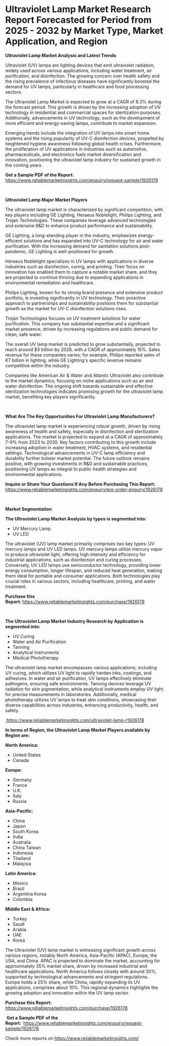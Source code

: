<p><h1>Ultraviolet Lamp Market Research Report Forecasted for Period from 2025 -  2032 by Market Type, Market Application, and Region</h1></p><p><strong>Ultraviolet Lamp Market Analysis and Latest Trends</strong></p>
<p><p>Ultraviolet (UV) lamps are lighting devices that emit ultraviolet radiation, widely used across various applications, including water treatment, air purification, and disinfection. The growing concern over health safety and the rising prevalence of infectious diseases have significantly boosted the demand for UV lamps, particularly in healthcare and food processing sectors. </p><p>The Ultraviolet Lamp Market is expected to grow at a CAGR of 8.3% during the forecast period. This growth is driven by the increasing adoption of UV technology in residential and commercial spaces for sterilization purposes. Additionally, advancements in UV technology, such as the development of more efficient and energy-saving lamps, contribute to market expansion. </p><p>Emerging trends include the integration of UV lamps into smart home systems and the rising popularity of UV-C disinfection devices, propelled by heightened hygiene awareness following global health crises. Furthermore, the proliferation of UV applications in industries such as automotive, pharmaceuticals, and electronics fuels market diversification and innovation, positioning the ultraviolet lamp industry for sustained growth in the coming years.</p></p>
<p><strong>Get a Sample PDF of the Report:&nbsp;</strong> <a href="https://www.reliablemarketinsights.com/enquiry/request-sample/1926178?utm_campaign=2129&utm_medium=2&utm_source=Github&utm_content=ia&utm_term=20022025&utm_id=ultraviolet-lamp">https://www.reliablemarketinsights.com/enquiry/request-sample/1926178</a></p>
<p>&nbsp;</p>
<p><strong>Ultraviolet Lamp Major Market Players</strong></p>
<p><p>The ultraviolet lamp market is characterized by significant competition, with key players including GE Lighting, Heraeus Noblelight, Philips Lighting, and Trojan Technologies. These companies leverage advanced technologies and extensive R&D to enhance product performance and sustainability.</p><p>GE Lighting, a long-standing player in the industry, emphasizes energy-efficient solutions and has expanded into UV-C technology for air and water purification. With the increasing demand for sanitation solutions post-pandemic, GE Lighting is well-positioned for growth.</p><p>Heraeus Noblelight specializes in UV lamps with applications in diverse industries such as disinfection, curing, and printing. Their focus on innovation has enabled them to capture a notable market share, and they are projected to continue thriving due to expanding applications in environmental remediation and healthcare.</p><p>Philips Lighting, known for its strong brand presence and extensive product portfolio, is investing significantly in UV technology. Their proactive approach to partnerships and sustainability positions them for substantial growth as the market for UV-C disinfection solutions rises.</p><p>Trojan Technologies focuses on UV treatment solutions for water purification. This company has substantial expertise and a significant market presence, driven by increasing regulations and public demand for clean, safe water.</p><p>The overall UV lamp market is predicted to grow substantially, projected to reach around $3 billion by 2026, with a CAGR of approximately 15%. Sales revenue for these companies varies; for example, Philips reported sales of €7 billion in lighting, while GE Lighting's specific revenue remains competitive within the industry.</p><p>Companies like American Air & Water and Atlantic Ultraviolet also contribute to the market dynamics, focusing on niche applications such as air and water disinfection. The ongoing shift towards sustainable and effective sterilization technologies indicates promising growth for the ultraviolet lamp market, benefiting key players significantly.</p></p>
<p>&nbsp;</p>
<p><strong>What Are The Key Opportunities For Ultraviolet Lamp Manufacturers?</strong></p>
<p><p>The ultraviolet lamp market is experiencing robust growth, driven by rising awareness of health and safety, especially in disinfection and sterilization applications. The market is projected to expand at a CAGR of approximately 7-9% from 2023 to 2030. Key factors contributing to this growth include increasing adoption in water treatment, HVAC systems, and residential settings. Technological advancements in UV-C lamp efficiency and durability further bolster market potential. The future outlook remains positive, with growing investments in R&D and sustainable practices, positioning UV lamps as integral to public health strategies and environmental applications.</p></p>
<p><strong>Inquire or Share Your Questions If Any Before Purchasing This Report:</strong> <a href="https://www.reliablemarketinsights.com/enquiry/pre-order-enquiry/1926178?utm_campaign=2129&utm_medium=2&utm_source=Github&utm_content=ia&utm_term=20022025&utm_id=ultraviolet-lamp">https://www.reliablemarketinsights.com/enquiry/pre-order-enquiry/1926178</a></p>
<p>&nbsp;</p>
<p><strong>Market Segmentation</strong></p>
<p><strong>The Ultraviolet Lamp Market Analysis by types is segmented into:</strong></p>
<p><ul><li>UV Mercury Lamp</li><li>UV LED</li></ul></p>
<p><p>The ultraviolet (UV) lamp market primarily comprises two key types: UV mercury lamps and UV LED lamps. UV mercury lamps utilize mercury vapor to produce ultraviolet light, offering high intensity and efficiency for industrial applications, such as disinfection and curing processes. Conversely, UV LED lamps use semiconductor technology, providing lower energy consumption, longer lifespan, and reduced heat generation, making them ideal for portable and consumer applications. Both technologies play crucial roles in various sectors, including healthcare, printing, and water treatment.</p></p>
<p><strong>Purchase this Report:&nbsp;</strong><a href="https://www.reliablemarketinsights.com/purchase/1926178?utm_campaign=2129&utm_medium=2&utm_source=Github&utm_content=ia&utm_term=20022025&utm_id=ultraviolet-lamp">https://www.reliablemarketinsights.com/purchase/1926178</a></p>
<p>&nbsp;</p>
<p><strong>The Ultraviolet Lamp Market Industry Research by Application is segmented into:</strong></p>
<p><ul><li>UV Curing</li><li>Water and Air Purification</li><li>Tanning</li><li>Analytical Instruments</li><li>Medical Phototherapy</li></ul></p>
<p><p>The ultraviolet lamp market encompasses various applications, including UV curing, which utilizes UV light to rapidly harden inks, coatings, and adhesives. In water and air purification, UV lamps effectively eliminate pathogens, ensuring safe environments. Tanning devices leverage UV radiation for skin pigmentation, while analytical instruments employ UV light for precise measurements in laboratories. Additionally, medical phototherapy utilizes UV lamps to treat skin conditions, showcasing their diverse capabilities across industries, enhancing productivity, health, and safety.</p></p>
<p><a href="https://www.reliablemarketinsights.com/ultraviolet-lamp-r1926178?utm_campaign=2129&utm_medium=2&utm_source=Github&utm_content=ia&utm_term=20022025&utm_id=ultraviolet-lamp">&nbsp;https://www.reliablemarketinsights.com/ultraviolet-lamp-r1926178</a></p>
<p><strong>In terms of Region, the Ultraviolet Lamp Market Players available by Region are:</strong></p>
<p>
    <p> <strong> North America: </strong>
        <ul>
            <li>United States</li>
            <li>Canada</li>
        </ul>
        </p> 
    <p> <strong> Europe: </strong>
        <ul>
            <li>Germany</li>
            <li>France</li>
            <li>U.K.</li>
            <li>Italy</li>
            <li>Russia</li>
        </ul>
        </p> 
    <p> <strong> Asia-Pacific: </strong>
        <ul>
            <li>China</li>
            <li>Japan</li>
            <li>South Korea</li>
            <li>India</li>
            <li>Australia</li>
            <li>China Taiwan</li>
            <li>Indonesia</li>
            <li>Thailand</li>
            <li>Malaysia</li>
        </ul>
        </p> 
    <p> <strong> Latin America: </strong>
        <ul>
            <li>Mexico</li>
            <li>Brazil</li>
            <li>Argentina Korea</li>
            <li>Colombia</li>
        </ul>
        </p> 
    <p> <strong> Middle East & Africa: </strong>
        <ul>
            <li>Turkey</li>
            <li>Saudi</li>
            <li>Arabia</li>
            <li>UAE</li>
            <li>Korea</li>
        </ul>
    </p>
    </p>
<p><p>The Ultraviolet (UV) lamp market is witnessing significant growth across various regions, notably North America, Asia-Pacific (APAC), Europe, the USA, and China. APAC is projected to dominate the market, accounting for approximately 35% market share, driven by increased industrial and healthcare applications. North America follows closely with around 30%, supported by technological advancements and stringent regulations. Europe holds a 25% share, while China, rapidly expanding its UV applications, comprises about 10%. This regional dynamics highlights the growing adoption and innovation within the UV lamp sector.</p></p>
<p><strong>Purchase this Report: </strong><a href="https://www.reliablemarketinsights.com/purchase/1926178?utm_campaign=2129&utm_medium=2&utm_source=Github&utm_content=ia&utm_term=20022025&utm_id=ultraviolet-lamp">https://www.reliablemarketinsights.com/purchase/1926178</a></p>
<p>&nbsp;<strong>Get a Sample PDF of the Report:&nbsp;&nbsp;</strong><a href="https://www.reliablemarketinsights.com/enquiry/request-sample/1926178?utm_campaign=2129&utm_medium=2&utm_source=Github&utm_content=ia&utm_term=20022025&utm_id=ultraviolet-lamp">https://www.reliablemarketinsights.com/enquiry/request-sample/1926178</a></p>
<p><strong></strong></p>
<p>Check more reports on <a href="https://www.reliablemarketinsights.com/?utm_campaign=2129&utm_medium=2&utm_source=Github&utm_content=ia&utm_term=20022025&utm_id=ultraviolet-lamp">https://www.reliablemarketinsights.com/</a></p>